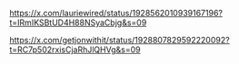 https://x.com/lauriewired/status/1928562010939167196?t=IRmIKSBtUD4H88NSyaCbjg&s=09

https://x.com/getjonwithit/status/1928807829592220092?t=RC7p502rxisCjaRhJlQHVg&s=09